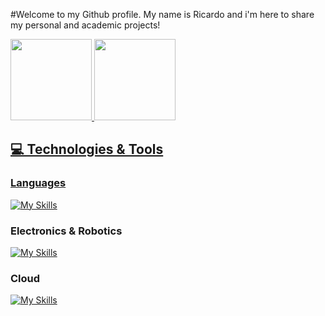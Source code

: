 #Welcome to my Github profile.
My name is Ricardo and i'm here to share my personal and academic projects!
<div>
<a href="https://github.com/RicardoX2X">
<img height="130em" src="https://github-readme-stats.vercel.app/api/top-langs/?username=RicardoX2X&layout=compact&langs_count=7&theme=dracula"/>
<img height="130em" src="https://github-readme-stats.vercel.app/api?username=RicardoX2X&show_icons=true&theme=dracula&include_all_commits=true&count_private=true"/>
</div>
  
## 💻 Technologies & Tools

### Languages
[![My Skills](https://skillicons.dev/icons?i=c,cs,cpp,py,bash)](https://skillicons.dev)
  
### Electronics & Robotics 
[![My Skills](https://skillicons.dev/icons?i=raspberrypi,ros,arduino)](https://skillicons.dev)

### Cloud
[![My Skills](https://skillicons.dev/icons?i=aws,gcp,azure,linux)](https://skillicons.dev)

